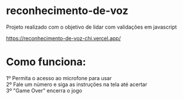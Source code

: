 # reconhecimento-de-voz
Projeto realizado com o objetivo de lidar com validações em javascript

https://reconhecimento-de-voz-chi.vercel.app/

# Como funciona:
1º Permita o acesso ao microfone para usar<br />
2º Fale um número e siga as instruções na tela até acertar<br />
3º "Game Over" encerra o jogo

